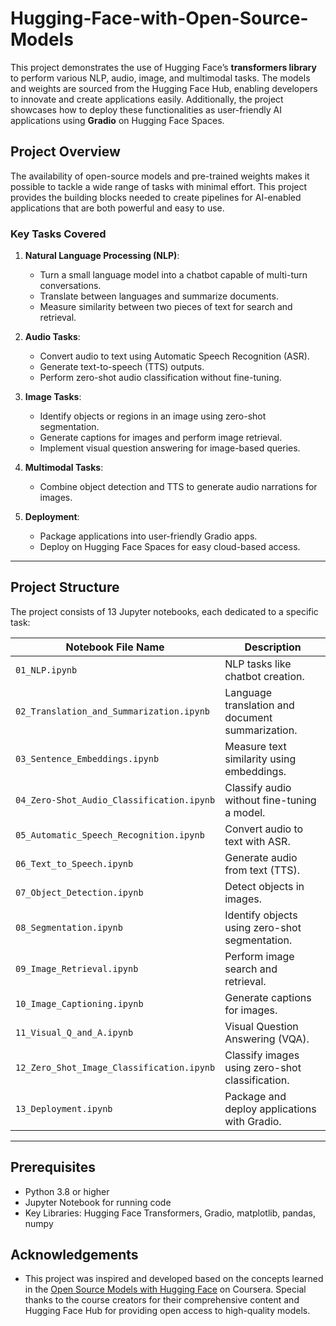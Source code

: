 # Hugging-Face-with-Open-Source-Models

This project demonstrates the use of Hugging Face’s **transformers library** to perform various NLP, audio, image, and multimodal tasks. The models and weights are sourced from the Hugging Face Hub, enabling developers to innovate and create applications easily. Additionally, the project showcases how to deploy these functionalities as user-friendly AI applications using **Gradio** on Hugging Face Spaces.

## Project Overview

The availability of open-source models and pre-trained weights makes it possible to tackle a wide range of tasks with minimal effort. This project provides the building blocks needed to create pipelines for AI-enabled applications that are both powerful and easy to use.

### Key Tasks Covered

1. **Natural Language Processing (NLP)**:  
   - Turn a small language model into a chatbot capable of multi-turn conversations.
   - Translate between languages and summarize documents.
   - Measure similarity between two pieces of text for search and retrieval.

2. **Audio Tasks**:  
   - Convert audio to text using Automatic Speech Recognition (ASR).
   - Generate text-to-speech (TTS) outputs.
   - Perform zero-shot audio classification without fine-tuning.

3. **Image Tasks**:  
   - Identify objects or regions in an image using zero-shot segmentation.
   - Generate captions for images and perform image retrieval.
   - Implement visual question answering for image-based queries.

4. **Multimodal Tasks**:  
   - Combine object detection and TTS to generate audio narrations for images.

5. **Deployment**:  
   - Package applications into user-friendly Gradio apps.
   - Deploy on Hugging Face Spaces for easy cloud-based access.

---

## Project Structure

The project consists of 13 Jupyter notebooks, each dedicated to a specific task:

| Notebook File Name                        | Description                                              |
|-------------------------------------------|----------------------------------------------------------|
| `01_NLP.ipynb`                            | NLP tasks like chatbot creation.                        |
| `02_Translation_and_Summarization.ipynb`  | Language translation and document summarization.         |
| `03_Sentence_Embeddings.ipynb`            | Measure text similarity using embeddings.                |
| `04_Zero-Shot_Audio_Classification.ipynb` | Classify audio without fine-tuning a model.              |
| `05_Automatic_Speech_Recognition.ipynb`   | Convert audio to text with ASR.                         |
| `06_Text_to_Speech.ipynb`                 | Generate audio from text (TTS).                         |
| `07_Object_Detection.ipynb`               | Detect objects in images.                               |
| `08_Segmentation.ipynb`                   | Identify objects using zero-shot segmentation.          |
| `09_Image_Retrieval.ipynb`                | Perform image search and retrieval.                     |
| `10_Image_Captioning.ipynb`               | Generate captions for images.                           |
| `11_Visual_Q_and_A.ipynb`                 | Visual Question Answering (VQA).                        |
| `12_Zero_Shot_Image_Classification.ipynb` | Classify images using zero-shot classification.          |
| `13_Deployment.ipynb`                     | Package and deploy applications with Gradio.            |

---

## Prerequisites

- Python 3.8 or higher
- Jupyter Notebook for running code
- Key Libraries: Hugging Face Transformers, Gradio, matplotlib, pandas, numpy

## Acknowledgements

 - This project was inspired and developed based on the concepts learned in the [Open Source Models with Hugging Face](https://www.coursera.org/projects/open-source-models-with-hugging-face) on Coursera. Special thanks to the course creators for their comprehensive content and Hugging Face Hub for providing open access to high-quality models.
